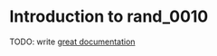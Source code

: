 # Introduction to rand_0010

TODO: write [great documentation](http://jacobian.org/writing/what-to-write/)
